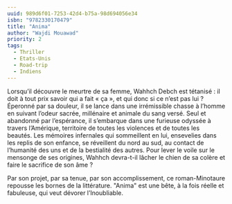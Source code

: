 ```yaml
---
uuid: 989d6f01-7253-42d4-b75a-98d694056e34
isbn: "9782330170479"
title: "Anima"
author: "Wajdi Mouawad"
priority: 2
tags:
  - Thriller
  - Etats-Unis
  - Road-trip
  - Indiens
---
```


Lorsqu’il découvre le meurtre de sa femme, Wahhch Debch est tétanisé : il doit à tout prix savoir qui a fait « ça », et qui donc si ce n’est pas lui ? Éperonné par sa douleur, il se lance dans une irrémissible chasse à l’homme en suivant l’odeur sacrée, millénaire et animale du sang versé. Seul et abandonné par l’espérance, il s’embarque dans une furieuse odyssée à travers l’Amérique, territoire de toutes les violences et de toutes les beautés. Les mémoires infernales qui sommeillent en lui, ensevelies dans les replis de son enfance, se réveillent du nord au sud, au contact de l’humanité des uns et de la bestialité des autres. Pour lever le voile sur le mensonge de ses origines, Wahhch devra-t-il lâcher le chien de sa colère et faire le sacrifice de son âme ?

Par son projet, par sa tenue, par son accomplissement, ce roman-Minotaure repousse les bornes de la littérature. "Anima" est une bête, à la fois réelle et fabuleuse, qui veut dévorer l’Inoubliable.
